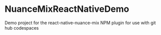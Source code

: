 # NuanceMixReactNativeDemo
Demo project for the react-native-nuance-mix NPM plugin for use with git hub codespaces
